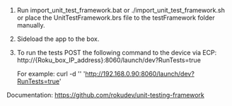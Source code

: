 1. Run import_unit_test_framework.bat or ./import_unit_test_framework.sh or
   place the UnitTestFramework.brs file to the testFramework folder manually.
2. Sideload the app to the box.
3. To run the tests POST the following command to the device via ECP: 
    http://{Roku_box_IP_address}:8060/launch/dev?RunTests=true

    For example: curl -d '' 'http://192.168.0.90:8060/launch/dev?RunTests=true'

Documentation: https://github.com/rokudev/unit-testing-framework